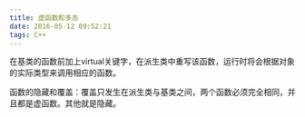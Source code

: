 ```yaml
---
title: 虚函数和多态
date: 2016-05-12 09:52:21
tags: C++
---
```

在基类的函数前加上virtual关键字，在派生类中重写该函数，运行时将会根据对象的实际类型来调用相应的函数。

函数的隐藏和覆盖：覆盖只发生在派生类与基类之间，两个函数必须完全相同，并且都是虚函数。其他就是隐藏。